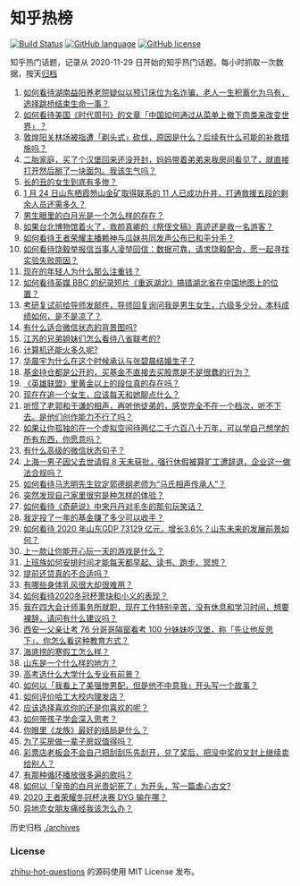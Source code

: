 # 知乎热榜
[![Build Status](https://github.com/ToWeLong/zhihu-hot-questions/workflows/CI/badge.svg)](https://github.com/ToWeLong/zhihu-hot-questions/actions)
[![GitHub language](https://img.shields.io/badge/language-golang-orange.svg)](https://golang.org/)
[![GitHub license](https://img.shields.io/github/license/ToWeLong/zhihu-hot-questions)](https://github.com/ToWeLong/zhihu-hot-questions/blob/main/LICENSE)

知乎热门话题，记录从 2020-11-29 日开始的知乎热门话题。每小时抓取一次数据，按天[归档](./archives)

<!-- BEGIN -->

1. [如何看待湖南益阳养老院疑似以预订床位为名诈骗，老人一生积蓄化为乌有，选择跳桥结束生命一事？](https://www.zhihu.com/question/440757467)
1. [如何看待美国《时代周刊》的文章「中国如何通过从菜单上撤下肉类来改变世界」？](https://www.zhihu.com/question/440832450)
1. [敦煌阳关林场被指遭「剃头式」砍伐，原因是什么？后续有什么可能的补救措施吗？](https://www.zhihu.com/question/440744049)
1. [二胎家庭，买了个汉堡回来还没开封，妈妈带着弟弟来我房间看见了，就直接打开然后掰了一块面包。我该生气吗？](https://www.zhihu.com/question/440684547)
1. [长的丑的女生到底有多惨？](https://www.zhihu.com/question/352979580)
1. [1 月 24 日山东栖霞笏山金矿取得联系的 11 人已成功升井，打通救援五段的剩余人员还需多久？](https://www.zhihu.com/question/440917933)
1. [男生眼里的白月光是一个怎么样的存在？](https://www.zhihu.com/question/277228908)
1. [如果台北博物馆着火了，救颜真卿的《祭侄文稿》真迹还是救一名游客？](https://www.zhihu.com/question/440177008)
1. [如何看待王者荣耀主播赖神与瓜妹共同发声公布已和平分手？](https://www.zhihu.com/question/440913838)
1. [如何看待饶毅举报信当事人凌堃回信：数据可靠，请求饶毅配合，愿一起寻找实验失败原因？](https://www.zhihu.com/question/440902596)
1. [现在的年轻人为什么那么注重钱？](https://www.zhihu.com/question/440570935)
1. [如何看待英媒 BBC 的纪录短片《重返湖北》搞错湖北省在中国地图上的位置？](https://www.zhihu.com/question/440835928)
1. [考研复试前给导师发邮件，导师回复询问我是男生女生，六级多少分，本科成绩如何，是不是凉了？](https://www.zhihu.com/question/376821993)
1. [有什么适合微信状态的背景图吗?](https://www.zhihu.com/question/440618154)
1. [江苏的兄弟姐妹们怎么看待八省联考的?](https://www.zhihu.com/question/438055048)
1. [计算机还能火多久呢?](https://www.zhihu.com/question/438642229)
1. [华晨宇为什么在这个时候承认与张碧晨结婚生子？](https://www.zhihu.com/question/440655743)
1. [基金持仓都是公开的，买基金不直接去买股票是不是很蠢的行为？](https://www.zhihu.com/question/439342323)
1. [《英雄联盟》里黄金以上的段位真的存在吗？](https://www.zhihu.com/question/440591376)
1. [现在在追一个女生，应该每天和她聊点什么？](https://www.zhihu.com/question/369960957)
1. [听惯了老郭和于谦的相声，再听他徒弟的，感觉完全不在一个档次，听不下去。是他们创作能力不行了吗？](https://www.zhihu.com/question/432235586)
1. [如果让你孤独的在一个虚拟空间待两亿二千六百八十万年，可以学自己想学的所有东西，你愿意吗？](https://www.zhihu.com/question/435734418)
1. [有什么高级的微信状态句子？](https://www.zhihu.com/question/440750252)
1. [上海一男子因父去世请假 8 天未获批，强行休假被算旷工遭辞退，企业这一做法合规吗？](https://www.zhihu.com/question/440932864)
1. [如何看待马志明先生钦定郭德纲老师为“马氏相声传承人”？](https://www.zhihu.com/question/440750380)
1. [突然发现自己家里很穷是种怎样的体验？](https://www.zhihu.com/question/325864780)
1. [如何看待《奇葩说》中宋丹丹对毛冬的那句玩笑话？](https://www.zhihu.com/question/440554419)
1. [我定投了一年的基金赚了多少可以收手？](https://www.zhihu.com/question/313714502)
1. [如何看待 2020 年山东GDP 73129 亿元，增长3.6%？山东未来的发展前景如何？](https://www.zhihu.com/question/440769463)
1. [上一款让你能开心玩一天的游戏是什么？](https://www.zhihu.com/question/439089457)
1. [上班族如何安排时间才能每天都早起、读书、跑步、冥想？](https://www.zhihu.com/question/28042735)
1. [提前还贷真的不合适吗？](https://www.zhihu.com/question/424662097)
1. [有哪些身体乳风很大却很难用？](https://www.zhihu.com/question/428594112)
1. [如何看待2020冬冠杯萧玦和小义的表现？](https://www.zhihu.com/question/440838172)
1. [我在四大会计师事务所就职，现在工作特别辛苦，没有休息和学习时间，想要裸辞，请问有什么建议吗？](https://www.zhihu.com/question/322809356)
1. [西安一父亲让考 76 分哥哥隔窗看考 100 分妹妹吃汉堡，称「先让他反思下」，你怎么看这种教育方式？](https://www.zhihu.com/question/440628513)
1. [海底捞的寒假工怎么样？](https://www.zhihu.com/question/303823226)
1. [山东是一个什么样的地方？](https://www.zhihu.com/question/302508291)
1. [高考选什么大学什么专业有前景？](https://www.zhihu.com/question/440235164)
1. [如何以「我看上了美强惨男配，但是他不中意我」开头写一个故事？](https://www.zhihu.com/question/434071369)
1. [如何评价哈工大校内理发店？](https://www.zhihu.com/question/428904736)
1. [应该选择喜欢你的还是你喜欢的呢？](https://www.zhihu.com/question/440070868)
1. [如何带孩子学会深入思考？](https://www.zhihu.com/question/437925490)
1. [你眼里《龙族》最好的结局是什么？](https://www.zhihu.com/question/54898863)
1. [为了买房做一辈子房奴值得吗？](https://www.zhihu.com/question/420453128)
1. [彩票店老板会不会自己把刮刮乐先刮开，兑了奖后，把没中奖的又封上继续卖给别人？](https://www.zhihu.com/question/438582179)
1. [有那种循环播放很多遍的歌吗？](https://www.zhihu.com/question/440341375)
1. [如何以「皇帝的白月光贵妃死了」为开头，写一篇虐心古文?](https://www.zhihu.com/question/435694240)
1. [2020 王者荣耀冬冠杯决赛 DYG 输在哪？](https://www.zhihu.com/question/440834744)
1. [异地恋女朋友痛经我该怎么办？](https://www.zhihu.com/question/308273320)

<!-- END -->

历史归档 [./archives](./archives)


### License
[zhihu-hot-questions](https://github.com/towelong/zhihu-hot-questions) 的源码使用 MIT License 发布。
